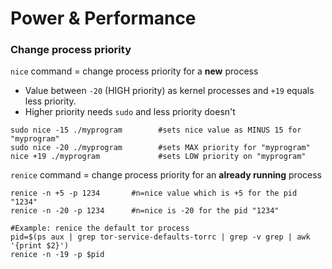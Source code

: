 # Power & Performance

### Change process priority
 `nice` command = change process priority for a **new** process
  - Value between `-20` (HIGH priority) as kernel processes and `+19` equals less priority.
  - Higher priority needs `sudo` and less priority doesn't
````
sudo nice -15 ./myprogram        #sets nice value as MINUS 15 for "myprogram"
sudo nice -20 ./myprogram        #sets MAX priority for "myprogram"
nice +19 ./myprogram             #sets LOW priority on "myprogram"
````
 `renice` command = change process priority for an **already running** process
````
renice -n +5 -p 1234       #n=nice value which is +5 for the pid "1234"
renice -n -20 -p 1234      #n=nice is -20 for the pid "1234"

#Example: renice the default tor process
pid=$(ps aux | grep tor-service-defaults-torrc | grep -v grep | awk '{print $2}')
renice -n -19 -p $pid
````
